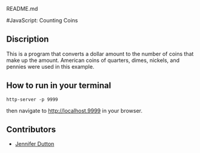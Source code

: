 README.md

#JavaScript: Counting Coins

## Discription

This is a program that converts a dollar amount to the number of coins that make up the amount. American coins of quarters, dimes, nickels, and pennies were used in this example.


## How to run in your terminal
```
http-server -p 9999

```
then navigate to http://localhost.9999 in your browser.

## Contributors
- [Jennifer Dutton](https://github.com/jduttondesign)

